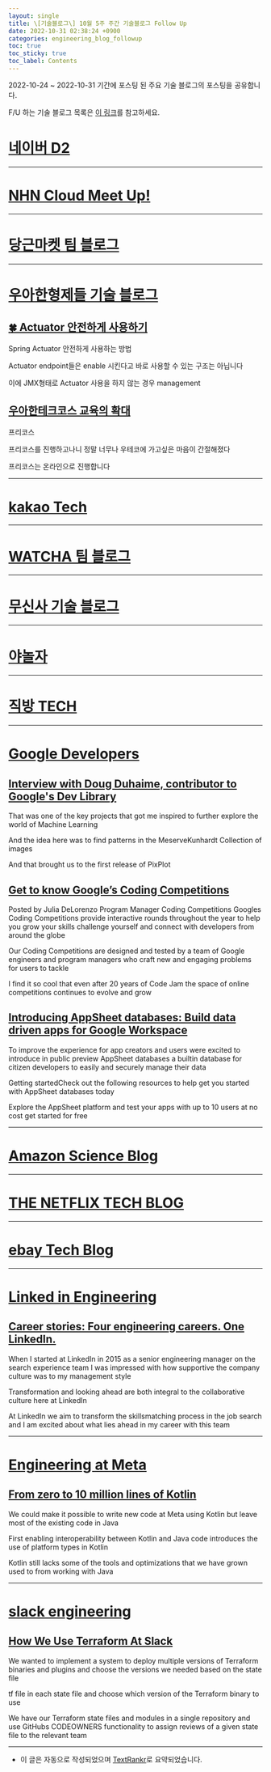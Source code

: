 ```yaml
---
layout: single
title: \[기술블로그\] 10월 5주 주간 기술블로그 Follow Up
date: 2022-10-31 02:38:24 +0900
categories: engineering_blog_followup
toc: true
toc_sticky: true
toc_label: Contents
---
```


2022-10-24 ~ 2022-10-31 기간에 포스팅 된 주요 기술 블로그의 포스팅을 공유합니다.

F/U 하는 기술 블로그 목록은 [이 링크](https://cherrue.github.io/engineering_blog_followup/searchengine/FU-%EA%B8%B0%EC%88%A0-%EB%B8%94%EB%A1%9C%EA%B7%B8-%EB%AA%A9%EB%A1%9D/)를 참고하세요.

# [네이버 D2](https://d2.naver.com/d2.atom)

---



# [NHN Cloud Meet Up!](https://meetup.toast.com/rss)

---



# [당근마켓 팀 블로그](https://medium.com/feed/daangn)

---



# [우아한형제들 기술 블로그](https://techblog.woowahan.com/feed/)

## [🍀 Actuator 안전하게 사용하기](https://techblog.woowahan.com/9232/)

 Spring Actuator 안전하게 사용하는 방법

 Actuator endpoint들은 enable 시킨다고 바로 사용할 수 있는 구조는 아닙니다

 이에 JMX형태로 Actuator 사용을 하지 않는 경우 management

## [우아한테크코스 교육의 확대](https://techblog.woowahan.com/9395/)

 프리코스

 프리코스를 진행하고나니 정말 너무나 우테코에 가고싶은 마음이 간절해졌다

 프리코스는 온라인으로 진행합니다

---



# [kakao Tech](https://tech.kakao.com/feed/)

---



# [WATCHA 팀 블로그](https://medium.com/feed/watcha)

---



# [무신사 기술 블로그](https://medium.com/feed/musinsa-tech)

---



# [야놀자](https://medium.com/feed/yanolja)

---



# [직방 TECH](https://medium.com/feed/zigbang)

---



# [Google Developers](https://developers.googleblog.com/feeds/posts/default?alt=rss)

## [Interview with Doug Duhaime, contributor to Google's Dev Library](http://developers.googleblog.com/2022/10/interview-with-doug-duhaime-contributor-to-google-dev-library.html)

 That was one of the key projects that got me inspired to further explore the world of Machine Learning

 And the idea here was to find patterns in the MeserveKunhardt Collection of images

 And that brought us to the first release of PixPlot

## [Get to know Google’s Coding Competitions](http://developers.googleblog.com/2022/10/get-to-know-googles-coding-competitions.html)

 Posted by Julia DeLorenzo Program Manager Coding Competitions   Googles Coding Competitions provide interactive rounds throughout the year to help you grow your skills challenge yourself and connect with developers from around the globe

 Our Coding Competitions are designed and tested by a team of Google engineers and program managers who craft new and engaging problems for users to tackle

 I find it so cool that even after 20 years of Code Jam the space of online competitions continues to evolve and grow

## [Introducing AppSheet databases: Build data driven apps for Google Workspace](http://developers.googleblog.com/2022/10/introducing-appsheet-databases-build-data-driven-apps-for-google-workspace.html)

 To improve the experience for app creators and users were excited to introduce in public preview AppSheet databases a builtin database for citizen developers to easily and securely manage their data

 Getting startedCheck out the following resources to help get you started with AppSheet databases today

 Explore the AppSheet platform and test your apps with up to 10 users at no cost get started for free

---



# [Amazon Science Blog](https://www.amazon.science/index.rss)

---



# [THE NETFLIX TECH BLOG](https://netflixtechblog.com/feed)

---



# [ebay Tech Blog](https://tech.ebayinc.com/rss)

---



# [Linked in Engineering](https://engineering.linkedin.com/blog.rss.html)

## [Career stories: Four engineering careers. One LinkedIn.](https://engineering.linkedin.com/blog/2022/career-stories--four-engineering-careers--one-linkedin--)

 When I started at LinkedIn in 2015 as a senior engineering manager on the search experience team I was impressed with how supportive the company culture was to my management style

 Transformation and looking ahead are both integral to the collaborative culture here at LinkedIn

  At LinkedIn we aim to transform the skillsmatching process in the job search and I am excited about what lies ahead in my career with this team

---



# [Engineering at Meta](https://engineering.fb.com/feed/)

## [From zero to 10 million lines of Kotlin](https://engineering.fb.com/2022/10/24/android/android-java-kotlin-migration/)

 We could make it possible to write new code at Meta using Kotlin but leave most of the existing code in Java

 First enabling interoperability between Kotlin and Java code introduces the use of platform types in Kotlin

 Kotlin still lacks some of the tools and optimizations that we have grown used to from working with Java

---



# [slack engineering](https://slack.engineering/feed/)

## [How We Use Terraform At Slack](https://slack.engineering/how-we-use-terraform-at-slack/)

 We wanted to implement a system to deploy multiple versions of Terraform binaries and plugins and choose the versions we needed based on the state file

 tf file in each state file and choose which version of the Terraform binary to use

 We have our Terraform state files and modules in a single repository and use GitHubs CODEOWNERS functionality to assign reviews of a given state file to the relevant team

---

* 이 글은 자동으로 작성되었으며 [TextRankr](https://github.com/theeluwin/textrankr)로 요약되었습니다.
